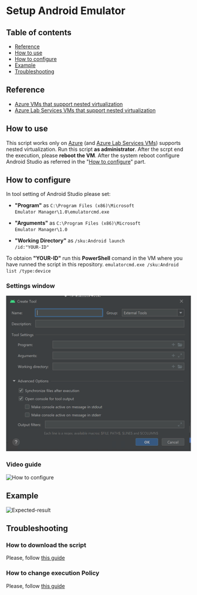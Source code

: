 # Setup Android Emulator

## Table of contents
* [Reference](https://github.com/AngelusGi/PowerShell/tree/master/Azure/Lab%20Services/Setup%20Android%20Emulator#reference)
* [How to use](https://github.com/AngelusGi/PowerShell/tree/master/Azure/Lab%20Services/Setup%20Android%20Emulator#how-to-use)
* [How to configure](https://github.com/AngelusGi/PowerShell/tree/master/Azure/Lab%20Services/Setup%20Android%20Emulator#how-to-configure)
* [Example](https://github.com/AngelusGi/PowerShell/tree/master/Azure/Lab%20Services/Setup%20Android%20Emulator#example)
* [Troubleshooting](https://github.com/AngelusGi/PowerShell/tree/master/Azure/Lab%20Services/Setup%20Android%20Emulator#troubleshooting)

## Reference
* [Azure VMs that support nested virtualization](https://azure.microsoft.com/blog/nested-virtualization-in-azure/)
* [Azure Lab Services VMs that support nested virtualization](https://docs.microsoft.com/azure/lab-services/administrator-guide#vm-sizing)


## How to use
This script works only on [Azure](https://azure.microsoft.com/blog/nested-virtualization-in-azure/) (and [Azure Lab Services VMs](https://docs.microsoft.com/azure/lab-services/administrator-guide#vm-sizing)) supports nested virtualization.
Run this script <b>as administrator</b>.
After the scrpt end the execution, please <b>reboot the VM</b>.
After the system reboot configure Android Studio as referred in the "[How to configure]()" part.


## How to configure
In tool setting of Android Studio please set: 
* <b>"Program"</b> as
<code>C:\Program Files (x86)\Microsoft Emulator Manager\1.0\emulatorcmd.exe</code>

* <b>"Arguments"</b> as
<code>C:\Program Files (x86)\Microsoft Emulator Manager\1.0</code>

* <b>"Working Directory"</b> as
<code>/sku:Android launch /id:"YOUR-ID"</code>

To obtaion <b>"YOUR-ID"</b> run this <b>PowerShell</b> comand in the VM where you have runned the script in this repository.
<code>emulatorcmd.exe /sku:Android list /type:device</code>

### Settings window
![Android Studio External Tools](https://raw.githubusercontent.com/AngelusGi/PowerShell/master/Azure/Lab%20Services/Setup%20Android%20Emulator/Screenshot/AndroidStudio-ExternalTools-Configuration.png)

### Video guide
![How to configure](https://raw.githubusercontent.com/AngelusGi/PowerShell/master/Azure/Lab%20Services/Setup%20Android%20Emulator/Screenshot/How-to-configure.gif)


## Example

![Expected-result](https://raw.githubusercontent.com/AngelusGi/PowerShell/master/Azure/Lab%20Services/Setup%20Android%20Emulator/Screenshot/Expected-result.gif)


## Troubleshooting

### How to download the script
Please, follow [this guide](https://github.com/AngelusGi/PowerShell/tree/master/Others/How%20to%20download%20single%20file%20from%20GitHub)

### How to change execution Policy
Please, follow [this guide](https://github.com/AngelusGi/PowerShell/tree/master/Others/Resolve%20errors%20about%20Execution%20Policy)